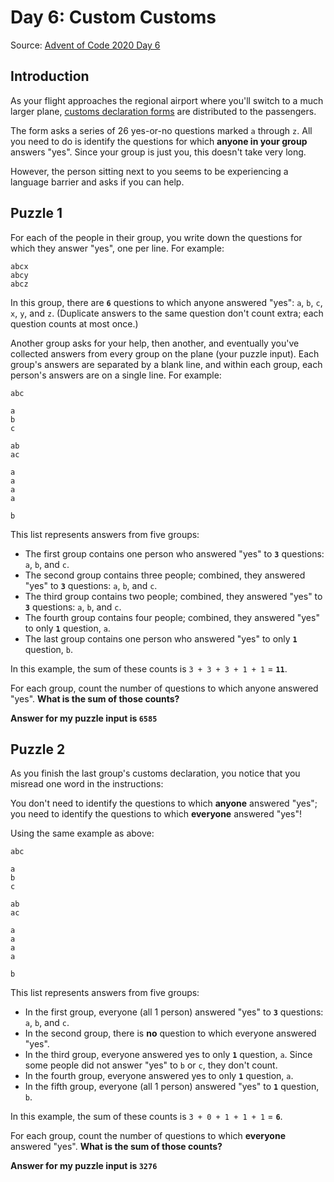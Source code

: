 # Day 6: Custom Customs
Source: [Advent of Code 2020 Day 6](https://adventofcode.com/2020/day/6)

## Introduction
As your flight approaches the regional airport where you'll switch to a much larger plane, 
[customs declaration forms](https://en.wikipedia.org/wiki/Customs_declaration) are distributed to the passengers.

The form asks a series of 26 yes-or-no questions marked `a` through `z`. 
All you need to do is identify the questions for which **anyone in your group** answers "yes". 
Since your group is just you, this doesn't take very long.

However, the person sitting next to you seems to be experiencing a language barrier and asks if you can help.

## Puzzle 1
For each of the people in their group, you write down the questions for which they answer "yes", one per line. 
For example:
```
abcx
abcy
abcz
```

In this group, there are **`6`** questions to which anyone answered "yes": `a`, `b`, `c`, `x`, `y`, and `z`. 
(Duplicate answers to the same question don't count extra; each question counts at most once.)

Another group asks for your help, then another, and eventually you've collected answers from every group on the plane 
(your puzzle input). Each group's answers are separated by a blank line, and within each group, 
each person's answers are on a single line. For example:
```
abc

a
b
c

ab
ac

a
a
a
a

b
```

This list represents answers from five groups:
- The first group contains one person who answered "yes" to **`3`** questions: `a`, `b`, and `c`.
- The second group contains three people; combined, they answered "yes" to **`3`** questions: `a`, `b`, and `c`.
- The third group contains two people; combined, they answered "yes" to **`3`** questions: `a`, `b`, and `c`.
- The fourth group contains four people; combined, they answered "yes" to only **`1`** question, `a`.
- The last group contains one person who answered "yes" to only **`1`** question, `b`.

In this example, the sum of these counts is `3 + 3 + 3 + 1 + 1` = **`11`**.

For each group, count the number of questions to which anyone answered "yes". **What is the sum of those counts?**

**Answer for my puzzle input is `6585`**

## Puzzle 2
As you finish the last group's customs declaration, you notice that you misread one word in the instructions:

You don't need to identify the questions to which **anyone** answered "yes"; 
you need to identify the questions to which **everyone** answered "yes"!

Using the same example as above:
```
abc

a
b
c

ab
ac

a
a
a
a

b
```
This list represents answers from five groups:
- In the first group, everyone (all 1 person) answered "yes" to **`3`** questions: `a`, `b`, and `c`.
- In the second group, there is **no** question to which everyone answered "yes".
- In the third group, everyone answered yes to only **`1`** question, `a`. 
    Since some people did not answer "yes" to `b` or `c`, they don't count.
- In the fourth group, everyone answered yes to only **`1`** question, `a`.
- In the fifth group, everyone (all 1 person) answered "yes" to **`1`** question, `b`.

In this example, the sum of these counts is `3 + 0 + 1 + 1 + 1` = **`6`**.

For each group, count the number of questions to which **everyone** answered "yes". **What is the sum of those counts?**

**Answer for my puzzle input is `3276`**
